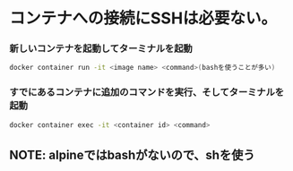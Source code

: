 # コンテナへの接続にSSHは必要ない。

### 新しいコンテナを起動してターミナルを起動

```bash
docker container run -it <image name> <command>(bashを使うことが多い)
```

### すでにあるコンテナに追加のコマンドを実行、そしてターミナルを起動

```bash
docker container exec -it <container id> <command>
```

## NOTE: alpineではbashがないので、shを使う



